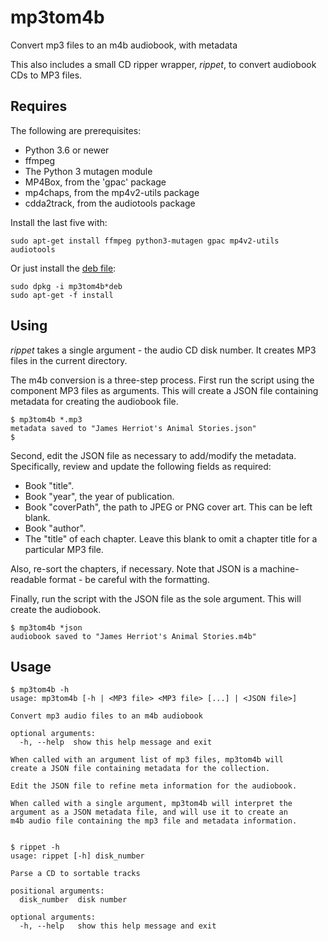 # mp3tom4b
Convert mp3 files to an m4b audiobook, with metadata

This also includes a small CD ripper wrapper, _rippet_, to convert audiobook CDs to MP3 files.

## Requires

The following are prerequisites:

* Python 3.6 or newer
* ffmpeg
* The Python 3 mutagen module
* MP4Box, from the 'gpac' package
* mp4chaps, from the mp4v2-utils package
* cdda2track, from the audiotools package

Install the last five with:

    sudo apt-get install ffmpeg python3-mutagen gpac mp4v2-utils audiotools

Or just install the [deb file](https://davesteele.github.io/mp3tom4b/deb/index.html):

    sudo dpkg -i mp3tom4b*deb
    sudo apt-get -f install

## Using

_rippet_ takes a single argument - the audio CD disk number. It creates MP3 files in the current directory.

The m4b conversion is a three-step process. First run the script using the component MP3 files as arguments. This will create a JSON file containing metadata for creating the audiobook file.

    $ mp3tom4b *.mp3
    metadata saved to "James Herriot's Animal Stories.json"
    $

Second, edit the JSON file as necessary to add/modify the metadata. Specifically, review and update the following fields as required:

* Book "title".
* Book "year", the year of publication.
* Book "coverPath", the path to JPEG or PNG cover art. This can be left blank.
* Book "author".
* The "title" of each chapter. Leave this blank to omit a chapter title for
a particular MP3 file.

Also, re-sort the chapters, if necessary. Note that JSON is a machine-readable format - be careful with the
formatting.

Finally, run the script with the JSON file as the sole argument. This will create the audiobook.

    $ mp3tom4b *json
    audiobook saved to "James Herriot's Animal Stories.m4b"

## Usage

    $ mp3tom4b -h
    usage: mp3tom4b [-h | <MP3 file> <MP3 file> [...] | <JSON file>]
    
    Convert mp3 audio files to an m4b audiobook
    
    optional arguments:
      -h, --help  show this help message and exit
    
    When called with an argument list of mp3 files, mp3tom4b will
    create a JSON file containing metadata for the collection.
    
    Edit the JSON file to refine meta information for the audiobook.
    
    When called with a single argument, mp3tom4b will interpret the
    argument as a JSON metadata file, and will use it to create an
    m4b audio file containing the mp3 file and metadata information.


    $ rippet -h
    usage: rippet [-h] disk_number
    
    Parse a CD to sortable tracks
    
    positional arguments:
      disk_number  disk number
    
    optional arguments:
      -h, --help   show this help message and exit

